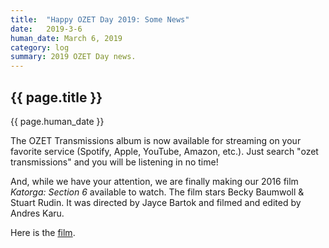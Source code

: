 ```yaml
---
title:  "Happy OZET Day 2019: Some News"
date:   2019-3-6
human_date: March 6, 2019
category: log
summary: 2019 OZET Day news.
---
```

## {{ page.title }}

{{ page.human_date }}

The OZET Transmissions album is now available for streaming on your favorite service (Spotify, Apple, YouTube, Amazon, etc.).  Just search "ozet transmissions" and you will be listening in no time!

And, while we have your attention, we are finally making our 2016 film <i>Katorga: Section 6</i> available to watch.  The film stars Becky Baumwoll & Stuart Rudin. It was directed by Jayce Bartok and filmed and edited by Andres Karu.

Here is the [film](https://youtu.be/rpG0up8bnIw).
